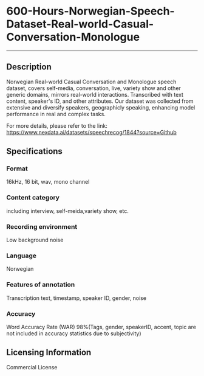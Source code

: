 # 600-Hours-Norwegian-Speech-Dataset-Real-world-Casual-Conversation-Monologue
---
## Description
Norwegian Real-world Casual Conversation and Monologue speech dataset, covers self-media, conversation, live, variety show and other generic domains, mirrors real-world interactions. Transcribed with text content, speaker's ID, and other attributes. Our dataset was collected from extensive and diversify speakers, geographicly speaking, enhancing model performance in real and complex tasks.

For more details, please refer to the link: https://www.nexdata.ai/datasets/speechrecog/1844?source=Github

## Specifications
### Format

16kHz, 16 bit, wav, mono channel

### Content category

including interview, self-meida,variety show, etc.

### Recording environment

Low background noise

### Language

Norwegian

### Features of annotation

Transcription text, timestamp, speaker ID, gender, noise

### Accuracy

Word Accuracy Rate (WAR) 98%(Tags, gender, speakerID, accent, topic are not included in accuracy statistics due to subjectivity)

## Licensing Information
Commercial License
